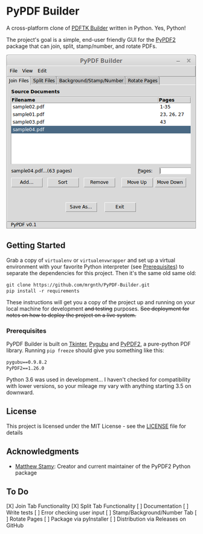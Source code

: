 # PyPDF Builder

A cross-platform clone of [PDFTK Builder](http://angusj.com/pdftkb/) written in Python. Yes, Python!

The project's goal is a simple, end-user friendly GUI for the [PyPDF2](https://github.com/mstamy2/PyPDF2) package that can join, split, stamp/number, and rotate PDFs.

![](screenshot.png)

## Getting Started

Grab a copy of `virtualenv` or `virtualenvwrapper` and set up a virtual environment with your favorite Python interpreter (see [Prerequisites](#prerequisites)) to separate the dependencies for this project. Then it's the same old same old:

```
git clone https://github.com/mrgnth/PyPDF-Builder.git
pip install -r requirements
```

These instructions will get you a copy of the project up and running on your local machine for development ~~and testing~~ purposes. ~~See deployment for notes on how to deploy the project on a live system.~~

### Prerequisites

PyPDF Builder is built on [Tkinter](https://docs.python.org/3/library/tk.html), [Pygubu](https://github.com/alejandroautalan/pygubu) and [PyPDF2](https://github.com/mstamy2/PyPDF2), a pure-python PDF library. Running `pip freeze` should give you something like this:

```
pygubu==0.9.8.2
PyPDF2==1.26.0
```

Python 3.6 was used in development... I haven't checked for compatibility with lower versions, so your mileage my vary with anything starting 3.5 on downward.

## License

This project is licensed under the MIT License - see the [LICENSE](LICENSE) file for details

## Acknowledgments

* [Matthew Stamy](https://github.com/mstamy2): Creator and current maintainer of the PyPDF2 Python package

## To Do

[X] Join Tab Functionality
[X] Split Tab Functionality
[ ] Documentation
[ ] Write tests
[ ] Error checking user input
[ ] Stamp/Background/Number Tab
[ ] Rotate Pages
[ ] Package via pyInstaller
[ ] Distribution via Releases on GitHub

